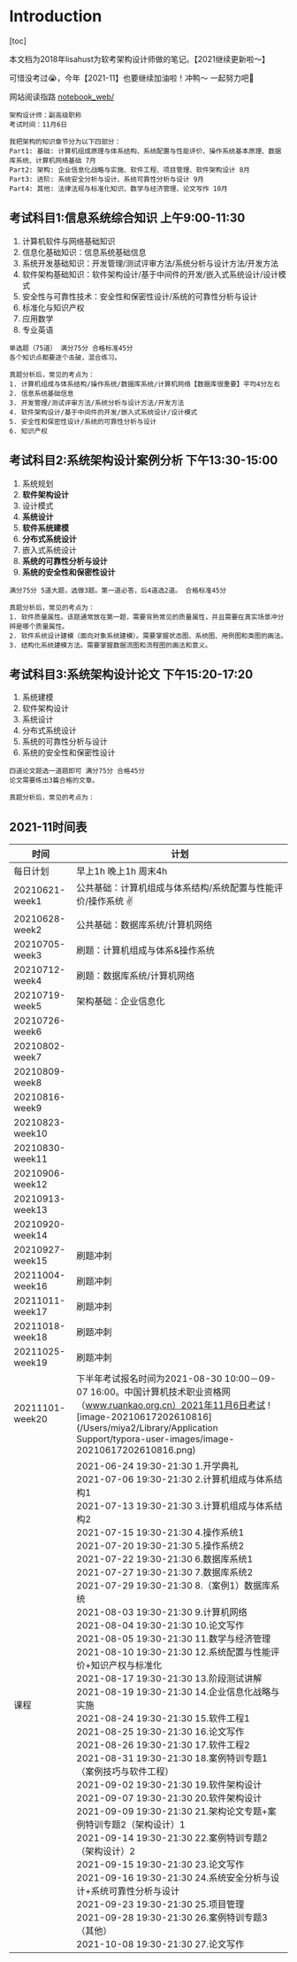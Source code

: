 # Introduction

[toc]

本文档为2018年lisahust为软考架构设计师做的笔记。【2021继续更新啦～】

可惜没考过😭，今年【2021-11】也要继续加油啦！冲鸭～ 一起努力吧💪

网站阅读指路 [notebook_web/](https://lisahust.github.io/notebook1_web/)

```
架构设计师：副高级职称
考试时间：11月6日

我把架构的知识章节分为以下四部分：
Part1: 基础: 计算机组成原理与体系结构、系统配置与性能评价、操作系统基本原理、数据库系统、计算机网络基础 7月
Part2: 架构: 企业信息化战略与实施、软件工程、项目管理、软件架构设计 8月
Part3: 进阶: 系统安全分析与设计、系统可靠性分析与设计 9月
Part4: 其他: 法律法规与标准化知识、数学与经济管理、论文写作 10月
```



## 考试科目1:信息系统综合知识  上午9:00-11:30


1. 计算机软件与网络基础知识
2. 信息化基础知识：信息系统基础信息
3. 系统开发基础知识：开发管理/测试评审方法/系统分析与设计方法/开发方法
4. 软件架构基础知识：软件架构设计/基于中间件的开发/嵌入式系统设计/设计模式
5. 安全性与可靠性技术：安全性和保密性设计/系统的可靠性分析与设计
6. 标准化与知识产权
7. 应用数学
8. 专业英语

```
单选题（75道） 满分75分 合格标准45分
各个知识点都要逐个击破，混合练习。

真题分析后，常见的考点为：
1. 计算机组成与体系结构/操作系统/数据库系统/计算机网络【数据库很重要】平均4分左右
2. 信息系统基础信息
3. 开发管理/测试评审方法/系统分析与设计方法/开发方法
4. 软件架构设计/基于中间件的开发/嵌入式系统设计/设计模式
5. 安全性和保密性设计/系统的可靠性分析与设计
6. 知识产权
```



## 考试科目2:系统架构设计案例分析  下午13:30-15:00

1. 系统规划
2. **软件架构设计**
3. 设计模式
4. **系统设计**
5. **软件系统建模**
6. **分布式系统设计**
7. 嵌入式系统设计
8. **系统的可靠性分析与设计**
9. **系统的安全性和保密性设计**

```
满分75分 5道大题，选做3题。第一道必答，后4道选2道。 合格标准45分

真题分析后，常见的考点为：
1. 软件质量属性。该题通常放在第一题，需要背熟常见的质量属性，并且需要在真实场景冲分辨是哪个质量属性。
2. 软件系统设计建模（面向对象系统建模）。需要掌握状态图、系统图、用例图和类图的画法。
3. 结构化系统建模方法。需要掌握数据流图和流程图的画法和意义。
```



## 考试科目3:系统架构设计论文  下午15:20-17:20


1. 系统建模
2. 软件架构设计
3. 系统设计
4. 分布式系统设计
5. 系统的可靠性分析与设计
6. 系统的安全性和保密性设计

```
四道论文题选一道题即可 满分75分 合格45分
论文需要练出3篇合格的文章。

真题分析后，常见的考点为：
```



## 2021-11时间表

| 时间            | 计划                                                         |
| --------------- | ------------------------------------------------------------ |
|每日计划|早上1h  晚上1h 周末4h|
| 20210621-week1  | 公共基础：计算机组成与体系结构/系统配置与性能评价/操作系统 ✌️ |
| 20210628-week2  | 公共基础：数据库系统/计算机网络 |
| 20210705-week3  | 刷题：计算机组成与体系&操作系统 |
| 20210712-week4  | 刷题：数据库系统/计算机网络 |
| 20210719-week5  | 架构基础：企业信息化 |
| 20210726-week6  |                                                              |
| 20210802-week7  |                                                              |
| 20210809-week8  |                                                              |
| 20210816-week9 |                                                              |
| 20210823-week10 |                                                              |
| 20210830-week11 |                                                              |
| 20210906-week12 |                                                              |
| 20210913-week13 |                                                              |
| 20210920-week14 |                                                              |
| 20210927-week15 | 刷题冲刺 |
| 20211004-week16 | 刷题冲刺 |
| 20211011-week17 | 刷题冲刺 |
| 20211018-week18 | 刷题冲刺 |
| 20211025-week19 | 刷题冲刺 |
| 20211101-week20 | 下半年考试报名时间为2021-08-30 10:00－09-07 16:00。中国计算机技术职业资格网（www.ruankao.org.cn）2021年11月6日考试 ![image-20210617202610816](/Users/miya2/Library/Application Support/typora-user-images/image-20210617202610816.png) |
| 课程 | 2021-06-24 19:30-21:30  1.开学典礼<br/>2021-07-06 19:30-21:30  2.计算机组成与体系结构1<br/>2021-07-13 19:30-21:30  3.计算机组成与体系结构2<br/>2021-07-15 19:30-21:30  4.操作系统1<br/>2021-07-20 19:30-21:30  5.操作系统2<br/>2021-07-22 19:30-21:30  6.数据库系统1<br/>2021-07-27 19:30-21:30  7.数据库系统2<br/>2021-07-29 19:30-21:30  8.（案例1）数据库系统<br/>2021-08-03 19:30-21:30  9.计算机网络<br/>2021-08-04 19:30-21:30  10.论文写作<br/>2021-08-05 19:30-21:30  11.数学与经济管理<br/>2021-08-10 19:30-21:30  12.系统配置与性能评价+知识产权与标准化<br/>2021-08-17 19:30-21:30  13.阶段测试讲解<br/>2021-08-19 19:30-21:30  14.企业信息化战略与实施<br/>2021-08-24 19:30-21:30  15.软件工程1<br/>2021-08-25 19:30-21:30  16.论文写作<br/>2021-08-26 19:30-21:30  17.软件工程2<br/>2021-08-31 19:30-21:30  18.案例特训专题1（案例技巧与软件工程）<br/>2021-09-02 19:30-21:30  19.软件架构设计<br/>2021-09-07 19:30-21:30  20.软件架构设计<br/>2021-09-09 19:30-21:30  21.架构论文专题+案例特训专题2（架构设计）1<br/>2021-09-14 19:30-21:30  22.案例特训专题2（架构设计）2<br/>2021-09-15 19:30-21:30  23.论文写作<br/>2021-09-16 19:30-21:30  24.系统安全分析与设计+系统可靠性分析与设计<br/>2021-09-23 19:30-21:30  25.项目管理<br/>2021-09-28 19:30-21:30  26.案例特训专题3（其他）<br/>2021-10-08 19:30-21:30  27.论文写作 |






